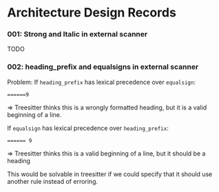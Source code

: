 # Architecture Design Records

### 001: Strong and Italic in external scanner
TODO

### 002: heading_prefix and equalsigns in external scanner
Problem:
If `heading_prefix` has lexical precedence over `equalsign`:
```typst
======9
```
=> Treesitter thinks this is a wrongly formatted heading, but it is a valid beginning of a line.


If `equalsign` has lexical precedence over `heading_prefix`:
```typst
====== 9
```
=> Treesitter thinks this is a valid beginning of a line, but it should be a heading

This would be solvable in treesitter if we could specify that it should use another rule instead of erroring.
